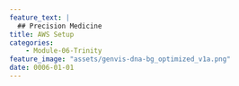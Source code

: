 ```yaml
---
feature_text: |
  ## Precision Medicine
title: AWS Setup
categories:
    - Module-06-Trinity
feature_image: "assets/genvis-dna-bg_optimized_v1a.png"
date: 0006-01-01
---
```

